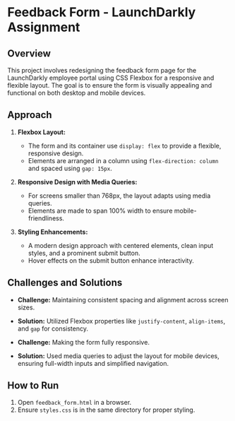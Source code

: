 # Feedback Form - LaunchDarkly Assignment

## Overview
This project involves redesigning the feedback form page for the LaunchDarkly employee portal using CSS Flexbox for a responsive and flexible layout. The goal is to ensure the form is visually appealing and functional on both desktop and mobile devices.

## Approach
1. **Flexbox Layout:** 
    - The form and its container use `display: flex` to provide a flexible, responsive design.
    - Elements are arranged in a column using `flex-direction: column` and spaced using `gap: 15px`.

2. **Responsive Design with Media Queries:** 
    - For screens smaller than 768px, the layout adapts using media queries.
    - Elements are made to span 100% width to ensure mobile-friendliness.

3. **Styling Enhancements:** 
    - A modern design approach with centered elements, clean input styles, and a prominent submit button.
    - Hover effects on the submit button enhance interactivity.

## Challenges and Solutions
- **Challenge:** Maintaining consistent spacing and alignment across screen sizes.
- **Solution:** Utilized Flexbox properties like `justify-content`, `align-items`, and `gap` for consistency.

- **Challenge:** Making the form fully responsive.
- **Solution:** Used media queries to adjust the layout for mobile devices, ensuring full-width inputs and simplified navigation.

## How to Run
1. Open `feedback_form.html` in a browser.
2. Ensure `styles.css` is in the same directory for proper styling.
